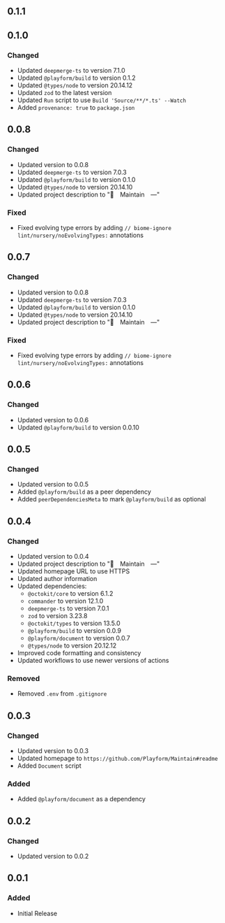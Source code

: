 ## 0.1.1

## 0.1.0

### Changed

-   Updated `deepmerge-ts` to version 7.1.0
-   Updated `@playform/build` to version 0.1.2
-   Updated `@types/node` to version 20.14.12
-   Updated `zod` to the latest version
-   Updated `Run` script to use `Build 'Source/**/*.ts' --Watch`
-   Added `provenance: true` to `package.json`

## 0.0.8

### Changed

-   Updated version to 0.0.8
-   Updated `deepmerge-ts` to version 7.0.3
-   Updated `@playform/build` to version 0.1.0
-   Updated `@types/node` to version 20.14.10
-   Updated project description to "🔧 Maintain —"

### Fixed

-   Fixed evolving type errors by adding
    `// biome-ignore lint/nursery/noEvolvingTypes:` annotations

## 0.0.7

### Changed

-   Updated version to 0.0.8
-   Updated `deepmerge-ts` to version 7.0.3
-   Updated `@playform/build` to version 0.1.0
-   Updated `@types/node` to version 20.14.10
-   Updated project description to "🔧 Maintain —"

### Fixed

-   Fixed evolving type errors by adding
    `// biome-ignore lint/nursery/noEvolvingTypes:` annotations

## 0.0.6

### Changed

-   Updated version to 0.0.6
-   Updated `@playform/build` to version 0.0.10

## 0.0.5

### Changed

-   Updated version to 0.0.5
-   Added `@playform/build` as a peer dependency
-   Added `peerDependenciesMeta` to mark `@playform/build` as optional

## 0.0.4

### Changed

-   Updated version to 0.0.4
-   Updated project description to "🔧 Maintain —"
-   Updated homepage URL to use HTTPS
-   Updated author information
-   Updated dependencies:
    -   `@octokit/core` to version 6.1.2
    -   `commander` to version 12.1.0
    -   `deepmerge-ts` to version 7.0.1
    -   `zod` to version 3.23.8
    -   `@octokit/types` to version 13.5.0
    -   `@playform/build` to version 0.0.9
    -   `@playform/document` to version 0.0.7
    -   `@types/node` to version 20.12.12
-   Improved code formatting and consistency
-   Updated workflows to use newer versions of actions

### Removed

-   Removed `.env` from `.gitignore`

## 0.0.3

### Changed

-   Updated version to 0.0.3
-   Updated homepage to `https://github.com/Playform/Maintain#readme`
-   Added `Document` script

### Added

-   Added `@playform/document` as a dependency

## 0.0.2

### Changed

-   Updated version to 0.0.2

## 0.0.1

### Added

-   Initial Release

